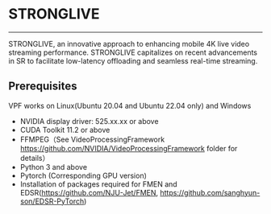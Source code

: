 # STRONGLIVE

----------

STRONGLIVE, an innovative approach to enhancing mobile 4K live video streaming performance. STRONGLIVE capitalizes on recent advancements in SR to facilitate low-latency offloading and seamless real-time streaming. 


## Prerequisites ##

VPF works on Linux(Ubuntu 20.04 and Ubuntu 22.04 only) and Windows
- NVIDIA display driver: 525.xx.xx or above
- CUDA Toolkit 11.2 or above
- FFMPEG（See VideoProcessingFramework https://github.com/NVIDIA/VideoProcessingFramework folder for details）
- Python 3 and above
- Pytorch (Corresponding GPU version)
- Installation of packages required for FMEN and EDSR(https://github.com/NJU-Jet/FMEN, https://github.com/sanghyun-son/EDSR-PyTorch)
